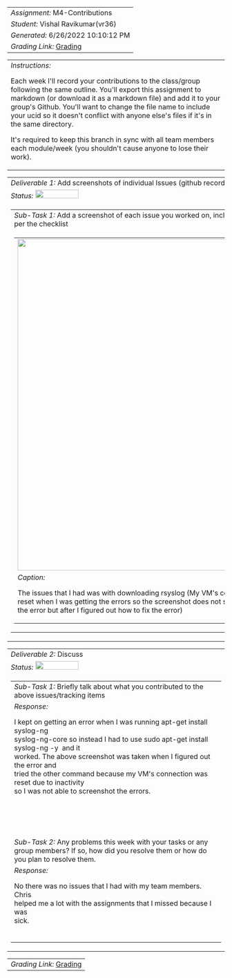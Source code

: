 <table><tr><td> <em>Assignment: </em> M4-Contributions</td></tr>
<tr><td> <em>Student: </em> Vishal Ravikumar(vr36)</td></tr>
<tr><td> <em>Generated: </em> 6/26/2022 10:10:12 PM</td></tr>
<tr><td> <em>Grading Link: </em> <a rel="noreferrer noopener" href="https://learn.ethereallab.app/homework/IT490-451-M22/m4-contributions/grade/vr36" target="_blank">Grading</a></td></tr></table>
<table><tr><td> <em>Instructions: </em> <p>Each week I&#39;ll record your contributions to the class/group following the same outline.
You&#39;ll export this assignment to markdown (or download it as a markdown file) and add it to your group&#39;s Github.
You&#39;ll want to change the file name to include your ucid so it doesn&#39;t conflict with anyone else&#39;s files if it&#39;s in the same directory.</p>
<p>It&#39;s required to keep this branch in sync with all team members each module/week (you shouldn&#39;t cause anyone to lose their work).
 </p>
</td></tr></table>
<table><tr><td> <em>Deliverable 1: </em> Add screenshots of individual Issues (github recorded topics) that you worked on this week </td></tr><tr><td><em>Status: </em> <img width="100" height="20" src="http://via.placeholder.com/400x120/009955/fff?text=Complete"></td></tr>
<tr><td><table><tr><td> <em>Sub-Task 1: </em> Add a screenshot of each issue you worked on, include the link, and the status of the issue per the checklist</td></tr>
<tr><td><table><tr><td><img width="768px" src="https://user-images.githubusercontent.com/92801789/175846377-fb86df85-9cae-4da3-8d8d-49ba68ef380f.PNG"/></td></tr>
<tr><td> <em>Caption:</em> <p>The issues that I had was with downloading rsyslog (My VM&#39;s conncection was<br>reset when I was getting the errors so the screenshot does not show<br>the error but after I figured out how to fix the error) <br></p>
</td></tr>
</table></td></tr>
</table></td></tr>
<table><tr><td> <em>Deliverable 2: </em> Discuss </td></tr><tr><td><em>Status: </em> <img width="100" height="20" src="http://via.placeholder.com/400x120/009955/fff?text=Complete"></td></tr>
<tr><td><table><tr><td> <em>Sub-Task 1: </em> Briefly talk about what you contributed to the above issues/tracking items</td></tr>
<tr><td> <em>Response:</em> <p>I kept on getting an error when I was running apt-get install syslog-ng<br>syslog-ng-core so instead I had to use sudo apt-get install syslog-ng -y&nbsp;&nbsp;and it<br>worked. The above screenshot was taken when I figured out the error and<br>tried the other command because my VM&#39;s connection was reset due to inactivity<br>so I was not able to screenshot the errors.&nbsp;<div><br></div><br></p><br></td></tr>
<tr><td> <em>Sub-Task 2: </em> Any problems this week with your tasks or any group members? If so, how did you resolve them or how do you plan to resolve them.</td></tr>
<tr><td> <em>Response:</em> <p>No there was no issues that I had with my team members. Chris<br>helped me a lot with the assignments that I missed because I was<br>sick.&nbsp;<br></p><br></td></tr>
</table></td></tr>
<table><tr><td><em>Grading Link: </em><a rel="noreferrer noopener" href="https://learn.ethereallab.app/homework/IT490-451-M22/m4-contributions/grade/vr36" target="_blank">Grading</a></td></tr></table>